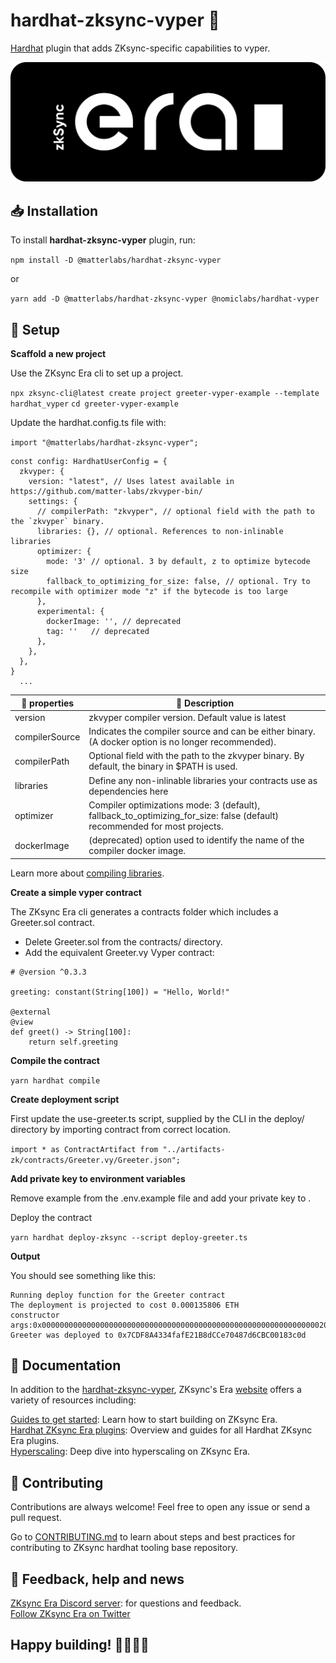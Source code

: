 # hardhat-zksync-vyper 🚀

[Hardhat](https://hardhat.org/) plugin that adds ZKsync-specific capabilities to vyper.

![Era Logo](https://github.com/matter-labs/era-contracts/raw/main/eraLogo.svg)

## 📥 Installation

To install **hardhat-zksync-vyper** plugin, run:

`npm install -D @matterlabs/hardhat-zksync-vyper`

or

`yarn add -D @matterlabs/hardhat-zksync-vyper @nomiclabs/hardhat-vyper`

## 🔧 Setup

**Scaffold a new project**

Use the ZKsync Era cli to set up a project.

`npx zksync-cli@latest create project greeter-vyper-example --template hardhat_vyper`
`cd greeter-vyper-example`


Update the hardhat.config.ts file with: 

`import "@matterlabs/hardhat-zksync-vyper";`

```
const config: HardhatUserConfig = {
  zkvyper: {
    version: "latest", // Uses latest available in https://github.com/matter-labs/zkvyper-bin/
    settings: {
      // compilerPath: "zkvyper", // optional field with the path to the `zkvyper` binary.
      libraries: {}, // optional. References to non-inlinable libraries
      optimizer: {
        mode: '3' // optional. 3 by default, z to optimize bytecode size
        fallback_to_optimizing_for_size: false, // optional. Try to recompile with optimizer mode "z" if the bytecode is too large
      },
      experimental: {
        dockerImage: '', // deprecated
        tag: ''   // deprecated
      },
    },
  },
}
  ...
```

| 🔧 properties              | 📄 Description                                                                                                                       |
|----------------------------|--------------------------------------------------------------------------------------------------------------------------------------|
| version                    | zkvyper compiler version. Default value is latest                                                                                    |
| compilerSource             | Indicates the compiler source and can be either binary. (A docker option is no longer recommended).                                  |
| compilerPath               | Optional field with the path to the zkvyper binary. By default, the binary in $PATH is used.                                         |
| libraries                  | Define any non-inlinable libraries your contracts use as dependencies here                                                           |
| optimizer                   | Compiler optimizations mode: 3 (default), fallback_to_optimizing_for_size: false (default) recommended for most projects.          |
| dockerImage                 | (deprecated) option used to identify the name of the compiler docker image.                                          |


Learn more about [compiling libraries](https://era.zksync.io/docs/tools/hardhat/compiling-libraries.html).

**Create a simple vyper contract**

The ZKsync Era cli generates a contracts folder which includes a Greeter.sol contract.

- Delete Greeter.sol from the contracts/ directory.
- Add the equivalent Greeter.vy Vyper contract:

```
# @version ^0.3.3

greeting: constant(String[100]) = "Hello, World!"

@external
@view
def greet() -> String[100]:
    return self.greeting
```

**Compile the contract**

`yarn hardhat compile`

**Create deployment script**

First update the use-greeter.ts script, supplied by the CLI in the deploy/ directory by importing contract from correct location.

`import * as ContractArtifact from "../artifacts-zk/contracts/Greeter.vy/Greeter.json";`

**Add private key to environment variables**

Remove example from the .env.example file and add your private key to <WALLET-PRIVATE-KEY>.

Deploy the contract

`yarn hardhat deploy-zksync --script deploy-greeter.ts`

**Output**

You should see something like this:

```
Running deploy function for the Greeter contract
The deployment is projected to cost 0.000135806 ETH
constructor args:0x000000000000000000000000000000000000000000000000000000000000002000000000000000000000000000000000000000000000000000000000000000094869207468657265210000000000000000000000000000000000000000000000
Greeter was deployed to 0x7CDF8A4334fafE21B8dCCe70487d6CBC00183c0d
```

## 📝 Documentation

In addition to the [hardhat-zksync-vyper](https://era.zksync.io/docs/tools/hardhat/hardhat-zksync-vyper.html), ZKsync's Era [website](https://era.zksync.io/docs/) offers a variety of resources including:

[Guides to get started](https://era.zksync.io/docs/dev/building-on-zksync/hello-world.html): Learn how to start building on ZKsync Era.\
[Hardhat ZKsync Era plugins](https://era.zksync.io/docs/tools/hardhat/getting-started.html): Overview and guides for all Hardhat ZKsync Era plugins.\
[Hyperscaling](https://era.zksync.io/docs/reference/concepts/hyperscaling.html#what-are-hyperchains): Deep dive into hyperscaling on ZKsync Era.

## 🤝 Contributing

Contributions are always welcome! Feel free to open any issue or send a pull request.

Go to [CONTRIBUTING.md](https://github.com/matter-labs/hardhat-zksync/blob/main/.github/CONTRIBUTING.md) to learn about steps and best practices for contributing to ZKsync hardhat tooling base repository.  


## 🙌 Feedback, help and news

[ZKsync Era Discord server](https://join.zksync.dev/): for questions and feedback.\
[Follow ZKsync Era on Twitter](https://twitter.com/zksync)

## Happy building! 👷‍♀️👷‍♂️